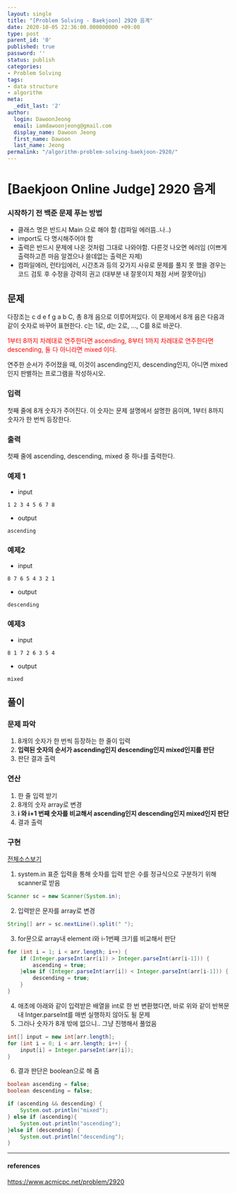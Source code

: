 ```yaml
---
layout: single
title: "[Problem Solving - Baekjoon] 2920 음계"
date: 2020-10-05 22:36:00.000000000 +09:00
type: post
parent_id: '0'
published: true
password: ''
status: publish
categories:
- Problem Solving
tags:
- data structure
- algorithm
meta:
  _edit_last: '2'
author:
  login: DawoonJeong
  email: iamdawoonjeong@gmail.com
  display_name: Dawoon Jeong
  first_name: Dawoon
  last_name: Jeong
permalink: "/algorithm-problem-solving-baekjoon-2920/"
---
```

# [Baekjoon Online Judge] 2920 음계


### 시작하기 전 백준 문제 푸는 방법
- 클래스 명은 반드시 Main 으로 해야 함 (컴파일 에러뜸..나..)
- import도 다 명시해주어야 함
- 출력은 반드시 문제에 나온 것처럼 그대로 나와야함. 다른것 나오면 에러임 (이쁘게 출력하고픈 마음 알겠으나 쓸데없는 출력은 자제)
- 컴파일에러, 런타임에러, 시간초과 등의 갖가지 사유로 문제를 풀지 못 했을 경우는 코드 검토 후 수정을 강력히 권고 (대부분 내 잘못이지 채점 서버 잘못아님)


## 문제
다장조는 c d e f g a b C, 총 8개 음으로 이루어져있다. 이 문제에서 8개 음은 다음과 같이 숫자로 바꾸어 표현한다. c는 1로, d는 2로, ..., C를 8로 바꾼다.

<span style="color:red">1부터 8까지 차례대로 연주한다면 ascending, 8부터 1까지 차례대로 연주한다면 descending, 둘 다 아니라면 mixed 이다.</span>

연주한 순서가 주어졌을 때, 이것이 ascending인지, descending인지, 아니면 mixed인지 판별하는 프로그램을 작성하시오.


### 입력
첫째 줄에 8개 숫자가 주어진다. 이 숫자는 문제 설명에서 설명한 음이며, 1부터 8까지 숫자가 한 번씩 등장한다.


### 출력
첫째 줄에 ascending, descending, mixed 중 하나를 출력한다.


### 예제 1
- input
```
1 2 3 4 5 6 7 8
```

- output
```
ascending
```


### 예제2
- input
```
8 7 6 5 4 3 2 1
```

- output
```
descending
```

### 예제3
- input
```
8 1 7 2 6 3 5 4
```

- output
```
mixed
```


## 풀이


### 문제 파악
1. 8개의 숫자가 한 번씩 등장하는 한 줄이 입력
2. **입력된 숫자의 순서가 ascending인지 descending인지 mixed인지를 판단**
3. 판단 결과 출력


### 연산
1. 한 줄 입력 받기
2. 8개의 숫자 array로 변경
3. **i 와 i+1 번째 숫자를 비교해서 ascending인지 descending인지 mixed인지 판단**
4. 결과 출력


### 구현

[전체소스보기](https://github.com/iamdawoonjeong/java-datastructure-algorithm/blob/master/java-algorithm-problem-solving/src/baekjoon/scale2920/Main.java)

1. system.in 표준 입력을 통해 숫자를 입력 받은 수를 정규식으로 구분하기 위해 scanner로 받음
```java
Scanner sc = new Scanner(System.in);
```

2. 입력받은 문자를 array로 변경
```java
String[] arr = sc.nextLine().split(" ");
```

3. for문으로 array내 element i와 i-1번째 크기를 비교해서 판단
```java
for (int i = 1; i < arr.length; i++) {
    if (Integer.parseInt(arr[i]) > Integer.parseInt(arr[i-1])) {
        ascending = true;
    }else if (Integer.parseInt(arr[i]) < Integer.parseInt(arr[i-1])) {
        descending = true;
    }
}
```

4. 애초에 아래와 같이 입력받은 배열을 int로 한 번 변환했다면, 바로 위와 같이 반복문내 Intger.parseInt를 매번 실행하지 않아도 될 문제
5. 그러나 숫자가 8개 밖에 없으니.. 그냥 진행해서 풀었음
```java
int[] input = new int[arr.length];
for (int i = 0; i < arr.length; i++) {
    input[i] = Integer.parseInt(arr[i]);
}
```

6. 결과 판단은 boolean으로 해 줌


```java
boolean ascending = false;
boolean descending = false;

if (ascending && descending) {
    System.out.println("mixed");
} else if (ascending){
    System.out.println("ascending");
}else if (descending) {
    System.out.println("descending");
}
```    


---

#### references
<https://www.acmicpc.net/problem/2920>
